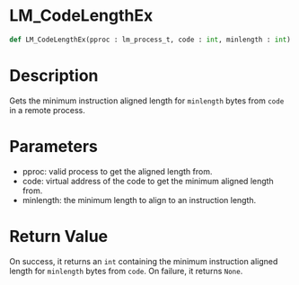# LM_CodeLengthEx

```python
def LM_CodeLengthEx(pproc : lm_process_t, code : int, minlength : int)
```

# Description

Gets the minimum instruction aligned length for `minlength` bytes from `code` in a remote process.

# Parameters

- pproc: valid process to get the aligned length from.
- code: virtual address of the code to get the minimum aligned length from.
- minlength: the minimum length to align to an instruction length.

# Return Value

On success, it returns an `int` containing the minimum instruction aligned length for `minlength` bytes from `code`. On failure, it returns `None`.

